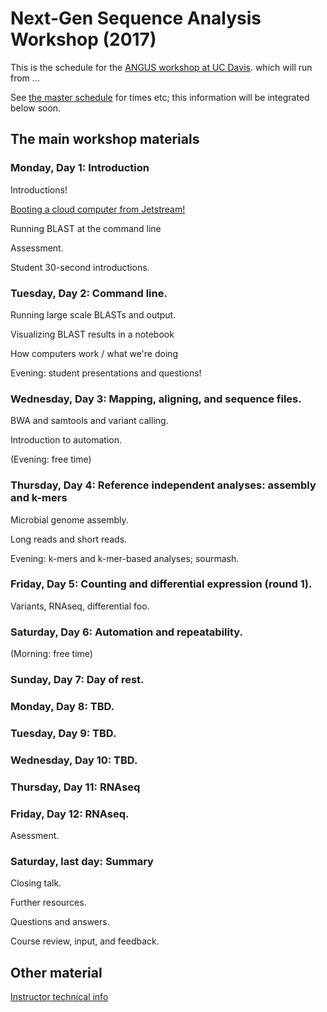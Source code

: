 # Next-Gen Sequence Analysis Workshop (2017)

This is the schedule for the
[ANGUS workshop at UC Davis](http://ivory.idyll.org/dibsi/ANGUS.html).
which will run from ...

See [the master schedule](http://ivory.idyll.org/dibsi/SCHEDULE.html) for
times etc; this information will be integrated below soon.

## The main workshop materials

### Monday, Day 1: Introduction

Introductions!

[Booting a cloud computer from Jetstream!](jetstream/boot.html)

Running BLAST at the command line

Assessment.

Student 30-second introductions.

### Tuesday, Day 2: Command line.

Running large scale BLASTs and output.

Visualizing BLAST results in a notebook

How computers work / what we're doing

Evening: student presentations and questions!

### Wednesday, Day 3: Mapping, aligning, and sequence files.

BWA and samtools and variant calling.

Introduction to automation.

(Evening: free time)

### Thursday, Day 4: Reference independent analyses: assembly and k-mers

Microbial genome assembly.

Long reads and short reads.

Evening: k-mers and k-mer-based analyses; sourmash.

### Friday, Day 5: Counting and differential expression (round 1).

Variants, RNAseq, differential foo.

### Saturday, Day 6: Automation and repeatability.

(Morning: free time)

### Sunday, Day 7: Day of rest.

### Monday, Day 8: TBD.

### Tuesday, Day 9: TBD.

### Wednesday, Day 10: TBD.

### Thursday, Day 11: RNAseq

### Friday, Day 12: RNAseq.

Asessment.

### Saturday, last day: Summary

Closing talk.

Further resources.

Questions and answers.

Course review, input, and feedback.

## Other material

[Instructor technical info](for-instructors/index)
